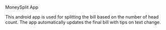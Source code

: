 MoneySplit App	

This android app is used for splitting the bill based on the number of head count. 
The app automatically updates the final bill with tips on text change.
